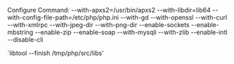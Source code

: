 Configure Command: --with-apxs2=/usr/bin/apxs2 --with-libdir=lib64 --with-config-file-path=/etc/php/php.ini --with-gd  --with-openssl --with-curl --with-xmlrpc  --with-jpeg-dir --with-png-dir --enable-sockets --enable-mbstring --enable-zip --enable-soap --with-mysqli --with-zlib  --enable-intl --disable-cli



`libtool --finish /tmp/php/src/libs'


